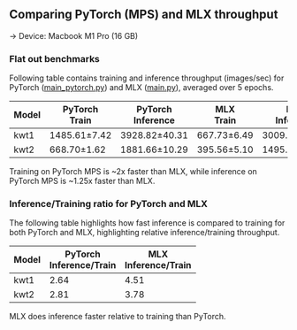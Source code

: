 ## Comparing PyTorch (MPS) and MLX throughput

-> Device: Macbook M1 Pro (16 GB)

### Flat out benchmarks
Following table contains training and inference throughput (images/sec) for PyTorch ([main_pytorch.py](main_pytorch.py)) and MLX ([main.py](main.py)), averaged over 5 epochs.

| Model     	| PyTorch<br>Train 	| PyTorch<br>Inference 	| MLX<br>Train 	| MLX<br>Inference 	|
|-----------	|------------------	|----------------------	|--------------	|------------------	|
| kwt1  	| 1485.61±7.42    	| 3928.82±40.31      	| 667.73±6.49  	| 3009.28±82.50     	|
| kwt2  	| 668.70±1.62     	| 1881.66±10.29       	| 395.56±5.10  	| 1495.28±38.46     	|

Training on PyTorch MPS is ~2x faster than MLX, while inference on PyTorch MPS is ~1.25x faster than MLX.

### Inference/Training ratio for PyTorch and MLX
The following table highlights how fast inference is compared to training for both PyTorch and MLX, highlighting relative inference/training throughput.

| Model     | PyTorch<br>Inference/Train | MLX<br>Inference/Train 	|
|-----------|----------------------------|------------------------	|
| kwt1  	| 2.64                       | 4.51                  	|
| kwt2  	| 2.81                       | 3.78                  	|

MLX does inference faster relative to training than PyTorch.
